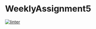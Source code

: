 # WeeklyAssignment5
[![linter](https://github.com/osamaHamad-github/WeeklyAssignment5/workflows/linter/badge.svg)](https://github.com/marketplace/actions/super-linter)
